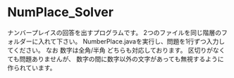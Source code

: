 # NumPlace_Solver
ナンバープレイスの回答を出すプログラムです。
2つのファイルを同じ階層のフォルダーに入れて下さい。
NumberPlace.javaを実行し、問題を1行ずつ入力してください。
なお 数字は全角/半角 どちらも対応しております。
区切りがなくても問題ありませんが、
数字の間に数字以外の文字があっても無視するように作られています。
